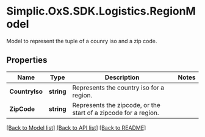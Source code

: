 # Simplic.OxS.SDK.Logistics.RegionModel
Model to represent the tuple of a counry iso and a zip code.

## Properties

Name | Type | Description | Notes
------------ | ------------- | ------------- | -------------
**CountryIso** | **string** | Represents the country iso for a region. | 
**ZipCode** | **string** | Represents the zipcode, or the start of a zipcode for a region. | 

[[Back to Model list]](../README.md#documentation-for-models) [[Back to API list]](../README.md#documentation-for-api-endpoints) [[Back to README]](../README.md)

